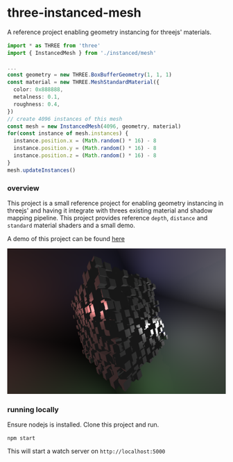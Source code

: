 # three-instanced-mesh

A reference project enabling geometry instancing for threejs' materials.

```typescript
import * as THREE from 'three'
import { InstancedMesh } from './instanced/mesh'

...
const geometry = new THREE.BoxBufferGeometry(1, 1, 1)
const material = new THREE.MeshStandardMaterial({
  color: 0x888888,
  metalness: 0.1,
  roughness: 0.4,
})
// create 4096 instances of this mesh
const mesh = new InstancedMesh(4096, geometry, material)
for(const instance of mesh.instances) {
  instance.position.x = (Math.random() * 16) - 8
  instance.position.y = (Math.random() * 16) - 8
  instance.position.z = (Math.random() * 16) - 8
}
mesh.updateInstances()

```

### overview

This project is a small reference project for enabling geometry instancing in threejs' and having it integrate with threes existing material and shadow mapping pipeline. This project provides reference `depth`, `distance` and `standard` material shaders and a small demo.

A demo of this project can be found [here](https://codepen.io/anon/pen/wROjJV)


![alt text](./dist/screenshot.png "screenshot")

### running locally

Ensure nodejs is installed. Clone this project and run.
```
npm start
```
This will start a watch server on `http://localhost:5000`
